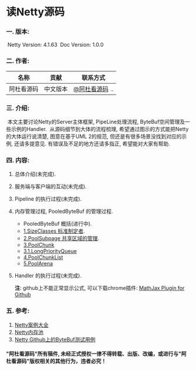 # 读Netty源码

### 一. 版本:

​	Netty Version: 4.1.63
​	Doc Version: 1.0.0

### 二. 作者:	

| 名称 | 贡献 | 联系方式 |
|:------------:|:------------:|:----------:|
| 阿杜看源码 | 中文版本 | [@阿杜看源码]() <img src="./netty_4.1.63/images/weixin.png" alt="二维码" style="zoom:15%;" /> |

### 三. 介绍:

​	本文主要讨论Netty的Server主体框架, PipeLine处理流程, ByteBuf空间管理及一些示例的Handler.
​	从源码细节到大体的流程梳理, 希望通过图示的方式能把Netty的大体运行说清楚, 图意在基于UML 2的规范, 但还是有很多场景没找到对应的示例, 还请多提意见. 
​	有错误及不足的地方还请多指正, 希望能对大家有帮助. 

### 四. 内容:

1. 总体介绍(未完成).

2. 服务端与客户端的互动(未完成).

3. Pipeline 的执行过程(未完成).

4. 内存管理过程, PooledByteBuf 的管理过程.

   - PooledByteBuf 概括(进行中).
   - [1.SizeClasses 标准制定者](https://mingdu.github.io/Reading-Netty-SourceCode/netty_4.1.66/1.SizeClasses.html).
   - [2.PoolSubpage 共享区域的管理](https://mingdu.github.io/Reading-Netty-SourceCode/netty_4.1.66/2.PoolSubpage.html).
   - [3.PoolChunk](./netty_4.1.66/3.PoolChunk.html)
   - [3.1.LongPriorityQueue](./netty_4.1.66/3.1.LongPriorityQueue.html)
   - [4.PoolChunkList](./netty_4.1.66/4.PoolChunkList.html)
   - [5.PoolArena](./netty_4.1.66/5.PoolArena.html)

5. Handler 的执行过程(未完成).

   

   **注**: github上不能正常显示公式, 可以下载chrome插件: [MathJax Plugin for Github](https://chrome.google.com/webstore/detail/mathax-plugin-for-github/ioemnmodlmafdkllaclgeombjnmnbima/related)

### 五. 参考:

1. [Netty案例大全](https://github.com/waylau/netty-4-user-guide-demos)
2. [Netty内存池](https://blog.csdn.net/cq_pf/article/details/107767775)
3. [Netty Github上的ByteBuf测试用例]( https://github.com/netty/netty/tree/4.1/buffer/src/test/java/io/netty/buffer)



#### 	"阿杜看源码"所有稿件, 未经正式授权一律不得转载、出版、改编，或进行与"阿杜看源码"版权相关的其他行为，违者必究！
